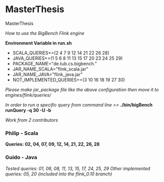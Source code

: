 # MasterThesis
MasterThesis

*How to use the BigBench Flink engine*

**Environment Variable in run.sh**
- SCALA_QUERIES+=(2 4 7 9 12 14 21 22 26 28)
- JAVA_QUERIES+=(1 5 6 8 11 13 15 17 20 23 24 25 29)
- PACKAGE_NAME="de.tub.cs.bigbench."
- JAR_NAME_SCALA="flink_scala.jar"
- JAR_NAME_JAVA="flink_java.jar"
- NOT_IMPLEMENTED_QUERIES+=(3 10 16 18 19 27 30)

*Please make jar_package file like the above configuration then move it to engines/flink/queries/*

*In order to run a specific query from command line >>* **./bin/bigBench runQuery -q 30 -U -b**

*Work from 2 contributors*

### Philip - Scala
**Queries: 02, 04, 07, 09, 12, 14, 21, 22, 26, 28**

### Guido - Java
*Tested queries: 01, 06, 08, 11, 13, 15, 17, 24, 25, 29*
*Other implemented queries: 05, 20 (included into the flink_0.10 branch)*
